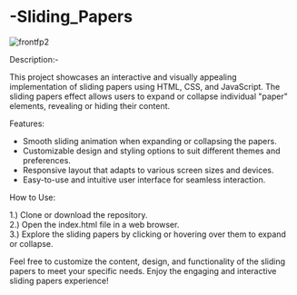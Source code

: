 # -Sliding_Papers
![frontfp2](https://github.com/TuShArBhArDwA/-Sliding_Papers/assets/116137083/5255f647-befc-4877-a04c-566c596d78d4)

Description:- 

This project showcases an interactive and visually appealing implementation of sliding papers using HTML, CSS, and JavaScript. 
The sliding papers effect allows users to expand or collapse individual "paper" elements, revealing or hiding their content. 

Features:

* Smooth sliding animation when expanding or collapsing the papers.
* Customizable design and styling options to suit different themes and preferences.
* Responsive layout that adapts to various screen sizes and devices.
* Easy-to-use and intuitive user interface for seamless interaction.

How to Use:

1.) Clone or download the repository.                                          
2.) Open the index.html file in a web browser.                                                
3.) Explore the sliding papers by clicking or hovering over them to expand or collapse.

Feel free to customize the content, design, and functionality of the sliding papers to meet your specific needs. 
Enjoy the engaging and interactive sliding papers experience!
